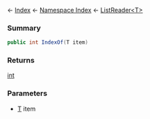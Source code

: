 ← [Index](Api-Index) ← [Namespace Index](Namespace-Index) ← [ListReader\<T>](VRage.Collections.ListReader`1)

### Summary

```csharp
public int IndexOf(T item)
```

### Returns

[int](https://docs.microsoft.com/en-us/dotnet/api/System.Int32?view=netframework-4.6)

### Parameters

* [T]() item
